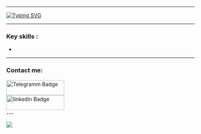 
  ---

<a href="https://t.me/The_Keko"><img src="https://readme-typing-svg.demolab.com?font=JetBrains+Mono&weight=500&size=25&pause=800&width=500&height=100&lines=Hi+there+%F0%9F%99%8B%F0%9F%8F%BB;%D0%A1lick+to+contact+me+%F0%9F%91%88%F0%9F%8F%BB" alt="Typing SVG" /></a>

  ---
  
### Key skills :

  - 
  
  ---
  
  ### Contact me:
  <div id="badges">
    <div>
      <a href="https://t.me/..">
        <img
          width="155px"
          height="40"
          src="https://img.shields.io/badge/Telegram-2CA5E0?style=for-the-badge&logo=telegram&logoColor=white"
          alt="Telegramm Badge"
        />
      </a>
    </div>
    <div>
      <a href="https://www.linkedin.com/in/..">
        <img
          width="155px"
          height="40"
          src="https://img.shields.io/badge/LinkedIn-blue?logo=linkedin&logoColor=white&style=for-the-badge"
          alt="linkedin Badge"
        />
      </a>
    </div>
    </div>
  ---


![](https://komarev.com/ghpvc/?username=your-github-TheKEKO)
